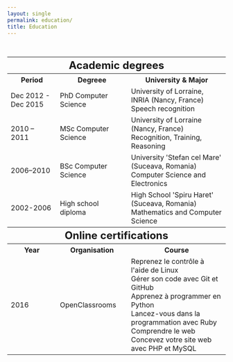 ```yaml
---
layout: single
permalink: education/
title: Education
---
```


<br>

<table>
  <thead>
    <tr style="border-bottom: 1px solid CadetBlue; border-top: 1px solid CadetBlue; ">
      <th colspan='3'><h2 style="display: inline;"> Academic degrees </h2></th>
    </tr>
  </thead>
  <tbody>
    <tr>
      <th> Period </th>
      <th> Degreee </th>
      <th> University &amp; Major </th>
    </tr>
    <tr>
      <td> Dec 2012 - Dec 2015 </td>
      <td> PhD Computer Science </td>
      <td> University of Lorraine, INRIA (Nancy, France) <br> Speech recognition </td>
    </tr>
    <tr>
      <td> 2010 – 2011 </td>
      <td> MSc Computer Science </td>
      <td> University of Lorraine (Nancy, France) <br> Recognition, Training, Reasoning </td>
    </tr>
    <tr>
      <td> 2006–2010 </td>
      <td> BSc Computer Science </td>
      <td> University 'Stefan cel Mare' (Suceava, Romania) <br> Computer Science and Electronics </td>
    </tr>
    <tr>
      <td> 2002-2006 </td>
      <td> High school diploma </td>
      <td> High School 'Spiru Haret' (Suceava, Romania) <br> Mathematics and Computer Science </td>
    </tr>
  </tbody>
  <thead>
    <tr style="border-bottom: 1px solid CadetBlue; border-top: 1px solid CadetBlue; ">
      <th colspan='3'><h2 style="display: inline;"> Online certifications </h2></th>
    </tr>
  </thead>
  <tbody>
    <tr>
      <th> Year </th>
      <th> Organisation </th>
      <th> Course </th>
    </tr>
    <tr>
      <td> 2016 </td>
      <td> OpenClassrooms </td>
      <td>
        Reprenez le contrôle à l'aide de Linux <br>
        Gérer son code avec Git et GitHub <br>
        Apprenez à programmer en Python <br>
        Lancez-vous dans la programmation avec Ruby <br>
        Comprendre le web <br>
        Concevez votre site web avec PHP et MySQL
      </td>
    </tr>
  </tbody>
</table>
